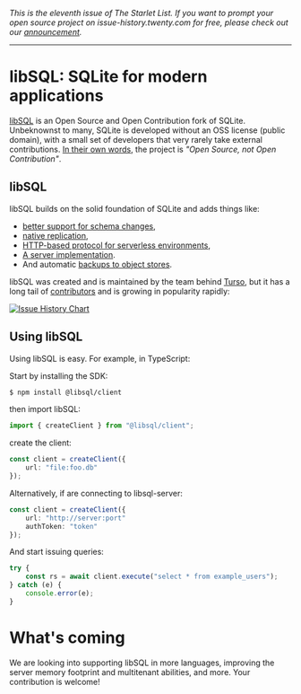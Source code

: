 *This is the eleventh issue of The Starlet List. If you want to prompt your open source project on issue-history.twenty.com for free, please check out our [announcement](/blog/list-your-open-source-project).*

---

# libSQL: SQLite for modern applications

[libSQL](https://turso.tech/libsql) is an Open Source and Open Contribution fork of SQLite. Unbeknownst to many, SQLite is developed without an OSS license (public domain), with a small set of developers that very rarely take external contributions. [In their own words](https://sqlite.org/copyright.html), the project is *"Open Source, not Open Contribution"*.

## libSQL

libSQL builds on the solid foundation of SQLite and adds things like:

- [better support for schema changes](https://github.com/tursodatabase/libsql/pull/245),
- [native replication](https://github.com/tursodatabase/libsql/tree/main/libsql-server/proto),
- [HTTP-based protocol for serverless environments](https://github.com/tursodatabase/libsql/tree/main/libsql-server/docs),
- [A server implementation](https://github.com/tursodatabase/libsql/tree/main/libsql-server).
- And automatic [backups to object stores](https://github.com/tursodatabase/libsql/tree/main/bottomless).

libSQL was created and is maintained by the team behind [Turso](https://turso.tech), but it has a long tail of [contributors](https://github.com/tursodatabase/libsql/graphs/contributors) and is growing in popularity rapidly:

[![Issue History Chart](https://api.issue-history.twenty.com/svg?repos=tursodatabase/libsql,sqlite/sqlite&type=Date)](https://issue-history.twenty.com/#tursodatabase/libsql&sqlite/sqlite&Date)

## Using libSQL

Using libSQL is easy. For example, in TypeScript:

Start by installing the SDK:

```bash
$ npm install @libsql/client
```

then import libSQL:

```typescript
import { createClient } from "@libsql/client";
```

create the client:

```typescript
const client = createClient({
    url: "file:foo.db"
});
```

Alternatively, if are connecting to libsql-server:

```typescript
const client = createClient({
    url: "http://server:port"
    authToken: "token"
});
```

And start issuing queries:

```typescript
try {
    const rs = await client.execute("select * from example_users");
} catch (e) {
    console.error(e);
}
```

# What's coming

We are looking into supporting libSQL in more languages, improving the server memory footprint and multitenant abilities, and more. Your contribution is welcome!